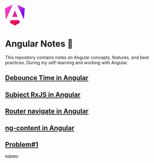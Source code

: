 ![Angular](angular.svg)

# Angular Notes 📝

This repository contains notes on Angular concepts, features, and best practices. During my self-learning and working with Angular.

## [Debounce Time in Angular](https://github.com/kodoku-san/angular-notes/blob/main/debounce-time.md)
## [Subject RxJS in Angular](https://github.com/kodoku-san/angular-notes/blob/main/rxjs-angular.md)
## [Router navigate in Angular](https://github.com/kodoku-san/angular-notes/blob/main/router.navigate.md)
## [ng-content in Angular](https://github.com/kodoku-san/angular-notes/blob/main/ng-content.md)
## [Problem#1](https://github.com/kodoku-san/angular-notes/blob/main/problem-1.md)

`KODOKU`
